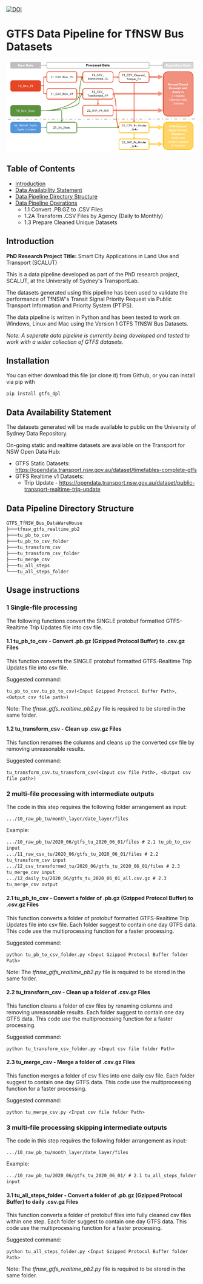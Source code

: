 [![DOI](https://zenodo.org/badge/383683218.svg)](https://zenodo.org/badge/latestdoi/383683218)
# GTFS Data Pipeline for TfNSW Bus Datasets
![Pipeline](GTFS_TfNSW_Bus_Data_Pipeline_v211023.png)


## Table of Contents
* [Introduction](#introduction)
* [Data Availability Statement](#data-availability-statement)
* [Data Pipeline Directory Structure](#data-pipeline-directory-structure)
* [Data Pipeline Operations](#data-pipeline-operations)
  - 1.1 Convert .PB.GZ to .CSV Files
  - 1.2A Transform .CSV Files by Agency (Daily to Monthly)
  - 1.3 Prepare Cleaned Unique Datasets


## Introduction

**PhD Research Project Title:** Smart City Applications in Land Use and Transport (SCALUT)

This is a data pipeline developed as part of the PhD research project, SCALUT, at the University of Sydney's TransportLab.

The datasets generated using this pipeline has been used to validate the performance of TfNSW's Transit Signal Priority Request via Public Transport Information and Priority System (PTIPS).

The data pipeline is written in Python and has been tested to work on Windows, Linux and Mac using the Version 1 GTFS TfNSW Bus Datasets.

*Note: A seperate data pipeline is currently being developed and tested to work with a wider collection of GTFS datasets.*

## Installation
You can either download this file (or clone it) from Github, or you can install via pip with

```
pip install gtfs_dpl
```

## Data Availability Statement

The datasets generated will be made available to public on the University of Sydney Data Repository.

On-going static and realtime datasets are available on the Transport for NSW Open Data Hub:
* GTFS Static Datasets: https://opendata.transport.nsw.gov.au/dataset/timetables-complete-gtfs
* GTFS Realtime v1 Datasets:
  - Trip Update - https://opendata.transport.nsw.gov.au/dataset/public-transport-realtime-trip-update
  <!-- - Vehicle Position - https://opendata.transport.nsw.gov.au/dataset/public-transport-realtime-vehicle-positions -->


## Data Pipeline Directory Structure
```
GTFS_TfNSW_Bus_DataWareHouse
├───tfnsw_gtfs_realtime_pb2
├───tu_pb_to_csv
├───tu_pb_to_csv_folder
├───tu_transform_csv
├───tu_transform_csv_folder
├───tu_merge_csv
├───tu_all_steps
└───tu_all_steps_folder
```

## Usage instructions

### 1 Single-file processing

The following functions convert the SINGLE protobuf formatted GTFS-Realtime Trip Updates file into csv file.

#### 1.1 tu_pb_to_csv - Convert .pb.gz (Gzipped Protocol Buffer) to .csv.gz Files

This function converts the SINGLE protobuf formatted GTFS-Realtime Trip Updates file into csv file.

Suggested command:
```
tu_pb_to_csv.tu_pb_to_csv(<Input Gzipped Protocol Buffer Path>, <Output csv file path>)
```
Note: The *tfnsw_gtfs_realtime_pb2.py* file is required to be stored in the same folder.

#### 1.2 tu_transform_csv - Clean up .csv.gz Files

This function renames the columns and cleans up the converted csv file by removing unreasonable results.

Suggested command:
```
tu_transform_csv.tu_transform_csv(<Input csv file Path>, <Output csv file path>)
```

### 2 multi-file processing with intermediate outputs

The code in this step requires the following folder arrangement as input:
```
.../10_raw_pb_tu/month_layer/date_layer/files
```

Example:
```
.../10_raw_pb_tu/2020_06/gtfs_tu_2020_06_01/files # 2.1 tu_pb_to_csv input
.../11_raw_csv_tu/2020_06/gtfs_tu_2020_06_01/files # 2.2 tu_transform_csv input
.../12_csv_transformed_tu/2020_06/gtfs_tu_2020_06_01/files # 2.3 tu_merge_csv input
.../12_daily_tu/2020_06/gtfs_tu_2020_06_01_all.csv.gz # 2.3 tu_merge_csv output
```

#### 2.1 tu_pb_to_csv - Convert a folder of .pb.gz (Gzipped Protocol Buffer) to .csv.gz Files

This function converts a folder of protobuf formatted GTFS-Realtime Trip Updates file into csv file.
Each folder suggest to contain one day GTFS data.
This code use the multiprocessing function for a faster processing.

Suggested command:
```
python tu_pb_to_csv_folder.py <Input Gzipped Protocol Buffer folder Path>
```
Note: The *tfnsw_gtfs_realtime_pb2.py* file is required to be stored in the same folder.

#### 2.2 tu_transform_csv - Clean up a folder of .csv.gz Files

This function cleans a folder of csv files by renaming columns and removing unreasonable results.
Each folder suggest to contain one day GTFS data.
This code use the multiprocessing function for a faster processing.

Suggested command:
```
python tu_transform_csv_folder.py <Input csv file folder Path>
```

#### 2.3 tu_merge_csv - Merge a folder of .csv.gz Files

This function merges a folder of csv files into one daily csv file.
Each folder suggest to contain one day GTFS data.
This code use the multiprocessing function for a faster processing.

Suggested command:
```
python tu_merge_csv.py <Input csv file folder Path>
```

### 3 multi-file processing skipping intermediate outputs

The code in this step requires the following folder arrangement as input:
```
.../10_raw_pb_tu/month_layer/date_layer/files
```

Example:
```
.../10_raw_pb_tu/2020_06/gtfs_tu_2020_06_01/ # 2.1 tu_all_steps_folder input
```

#### 3.1 tu_all_steps_folder - Convert a folder of .pb.gz (Gzipped Protocol Buffer) to daily .csv.gz Files

This function converts a folder of protobuf files into fully cleaned csv files within one step.
Each folder suggest to contain one day GTFS data.
This code use the multiprocessing function for a faster processing.

Suggested command:
```
python tu_all_steps_folder.py <Input Gzipped Protocol Buffer folder Path>
```
Note: The *tfnsw_gtfs_realtime_pb2.py* file is required to be stored in the same folder.


<!-- **1.1 -Convert .pb.gz (Gzipped Protocol Buffer) to .csv.gz Files**
```
python TU_PBtoCSV.py <DataDir> <FileTP>
python VP_PBtoCSV.py <DataDir> <FileTP>
```


**1.2 Transform .CSV Files**
```
python TU_Transform.py <DataDir> <FileTP> <FileIdStatic>
python VP_Transform.py <DataDir> <FileTP>
```
**1.2A Transform .CSV Files by Agency (Daily to Monthly)**
```
python VP_Transform_byAgency.py <DataDir> <FileTP> <FileIdStatic> <DaysInMonth> <Flt_Agency>
```
**1.3 Prepare Cleaned Unique Datasets**
```
python TU_ClnUnique_byAgency.py <DataDir> <FileTP> <FileIdStatic> <DaysInMonth> <Flt_Agency>
```

## Usage example
The package comes with some data for you to explore. If you installed the package via `pip` you can find the path to the data with the following command under the category "Location":

```
pip show gtfs_dpl
```

To process the example data included with the package, you can run:

```
python TU_PBtoCSV.py /path/to/gtfs_dpl/example_data/ <FileTP>
python VP_PBtoCSV.py /path/to/gtfs_dpl/example_data/ <FileTP>
python TU_Transform.py /path/to/gtfs_dpl/example_data/ <FileTP> <FileIdStatic>
python VP_Transform.py /path/to/gtfs_dpl/example_data/<FileTP>
python VP_Transform_byAgency.py /path/to/gtfs_dpl/example_data/ <FileTP> <FileIdStatic> <DaysInMonth> <Flt_Agency>
python TU_ClnUnique_byAgency.py /path/to/gtfs_dpl/example_data/ <FileTP> <FileIdStatic> <DaysInMonth> <Flt_Agency>
``` -->
